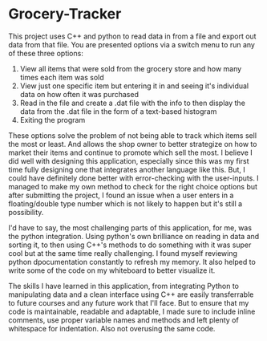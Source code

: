 # Grocery-Tracker
This project uses C++ and python to read data in from a file and export out data from that file. You are presented options via a switch menu to run any of these three options: 
1) View all items that were sold from the grocery store and how many times each item was sold
2) View just one specific item but entering it in and seeing it's individual data on how often it was purchased
3) Read in the file and create a .dat file with the info to then display the data from the .dat file in the form of a text-based histogram
4) Exiting the program 

These options solve the problem of not being able to track which items sell the most or least. And allows the shop owner to better strategize on how to market their items and continue to promote which sell the most. 
I believe I did well with designing this application, especially since this was my first time fully designing one that integrates another language like this. But, I could have definitely done better with error-checking with the user-inputs. I managed to make my own method to check for the right choice options but after submitting the project, I found an issue when a user enters in a floating/double type number which is not likely to happen but it's still a possibility. 

I'd have to say, the most challenging parts of this application, for me, was the python integration. Using python's own brilliance on reading in data and sorting it, to then using C++'s methods to do something with it was super cool but at the same time really challenging. I found myself reviewing python dpocumentation constantly to refresh my memory. It also helped to write some of the code on my whiteboard to better visualize it. 

The skills I have learned in this application, from integrating Python to manipulating data and a clean interface using C++ are easily transferrable to future courses and any future work that I'll face. But to ensure that my code is maintainable, readable and adaptable, I made sure to include inline comments, use proper variable names and methods and left plenty of whitespace for indentation. Also not overusing the same code. 

